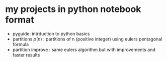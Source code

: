 # my projects in python notebook format
+ pyguide: intrduction to python basics
+ partitions $p(n)$ : partitions of n (positive integer) using eulers pentagonal formula
+ partition improve : same eulers algorithm but with improvements and faster results